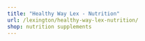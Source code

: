 ```yaml
---
title: "Healthy Way Lex - Nutrition"
url: /lexington/healthy-way-lex-nutrition/
shop: nutrition supplements
---
```

